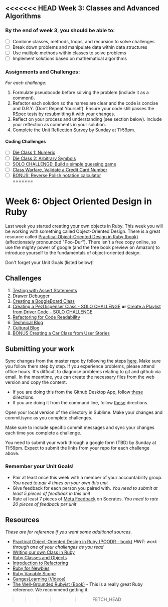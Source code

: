 <<<<<<< HEAD
Week 3: Classes and Advanced Algorithms
-------------------------

### By the end of week 3, you should be able to:
- [ ] Combine classes, methods, loops, and recursion to solve challenges
- [ ] Break down problems and manipulate data within data structures  
- [ ] Use multiple methods within classes to solve problems
- [ ] Implement solutions based on mathematical algorithms

### Assignments and Challenges:
*For each challenge:*

1. Formulate pseudocode before solving the problem (include it as a comment).  
2. Refactor each solution so the names are clear and the code is concise and D.R.Y. (Don’t Repeat Yourself). Ensure your code still passes the RSpec tests by resubmitting it with your changes.  
3. Reflect on your process and understanding (see section below). Include your reflection as comments in your solution.  
4. Complete the [Unit Reflection Survey](https://docs.google.com/forms/d/1vNru5aR3a3lWOZ9MoUzfgqe-ud1nBPvkIkfUAXG3FhI/viewform) by Sunday at 11:59pm.

#### Coding Challenges
- [ ] [Die Class 1: Numeric ](http://socrates.devbootcamp.com/challenges/429) 
- [ ] [Die Class 2: Arbitrary Symbols](http://socrates.devbootcamp.com/challenges/432)  
- [ ] [SOLO CHALLENGE: Build a simple guessing game ](http://socrates.devbootcamp.com/challenges/431)
- [ ] [Class Warfare, Validate a Credit Card Number](http://socrates.devbootcamp.com/challenges/434)  
- [ ] [BONUS: Reverse Polish notation calculator](http://socrates.devbootcamp.com/challenges/433)  
=======
# Week 6: Object Oriented Design in Ruby

Last week you started creating your own objects in Ruby. This week you will be working with something called Object-Oriented Design. There is a great resource called [Practical Object-Oriented Design in Ruby (book)](http://www.poodr.com/) (affectionately pronounced "Poo-Dur"). There isn't a free copy online, so use the mighty power of google (and the free book preview on Amazon) to introduce yourself to the fundamentals of object-oriented design.

Don't forget your Unit Goals (listed below)! 

## Challenges

1. [Testing with Assert Statements](1_assert_statements)
2. [Drawer Debugger](2_drawer_debugger)
3. [Creating a BoggleBoard Class](3_BoggleBoard)
4. [Creating a PezDispenser Class - SOLO CHALLENGE](4_PezDispenser_solo_challenge) **or** [Create a Playlist from Driver Code - SOLO CHALLENGE](4_playlist_solo_challenge)
5. [Refactoring for Code Readability](5_refactoring)
6. [Technical Blog](6_technical_blog.md) 
7. [Cultural Blog](7_cultural_blog.md)
8. [BONUS Creating a Car Class from User Stories](8_BONUS_CarClass)


## Submitting your work
Sync changes from the master repo by following the steps [here](http://stackoverflow.com/questions/11394349/upstream-pulls-with-the-github-desktop-client). Make sure you follow them step by step. If you experience problems, please attend office hours. It's difficult to diagnose problems relating to git and github via email. In the meantime, you can create the necessary files from the web version and copy the content. 

- If you are doing this from the Github Desktop App, follow [these](http://stackoverflow.com/questions/11394349/upstream-pulls-with-the-github-desktop-client
)
directions. 
- If you are doing it from the command line, follow [these](https://help.github.com/articles/syncing-a-fork) directions.

Open your local version of the directory in Sublime. Make your changes and commit/sync as you complete challenges.

Make sure to include specific commit messages and sync your changes each time you complete a challenge.

You need to submit your work through a google form (TBD) by Sunday at 11:59pm. Expect to submit the links from your repo for each challenge above. 

### Remember your Unit Goals!
- Pair at least once this week with a member of your accountability group.  *You need to pair 4 times on your own this unit*
- Give feedback for each person you paired with. *You need to submit at least 5 pieces of feedback in this unit*
- Rate at least 7 pieces of [Meta Feedback](https://socrates.devbootcamp.com/feedback) on Socrates. *You need to rate 20 pieces of feedback per unit*


## Resources
*These are for reference if you want some additional sources.* 
- [Practical Object-Oriented Design in Ruby (POODR - book)](http://www.poodr.com/) *HINT: work through one of your challenges as you read*
- [Writing our own Class in Ruby](http://rubylearning.com/satishtalim/writing_our_own_class_in_ruby.html)
- [Ruby Classes and Objects](http://www.tutorialspoint.com/ruby/ruby_classes.htm)
- [Introduction to Refactoring](http://sourcemaking.com/refactoring/introduction-to-refactoring)   
- [Ruby for Newbies](http://net.tutsplus.com/sessions/ruby-for-newbies)  
- [Ruby Variable Scope](http://www.techotopia.com/index.php/Ruby_Variable_Scope) 
- [GangesLearning (Videos)](https://www.youtube.com/user/GangesLearning)
- [The Well-Grounded Rubyist (Book)](http://www.manning.com/black2/) - This is a really great Ruby reference. We recommend getting it.  
>>>>>>> FETCH_HEAD
